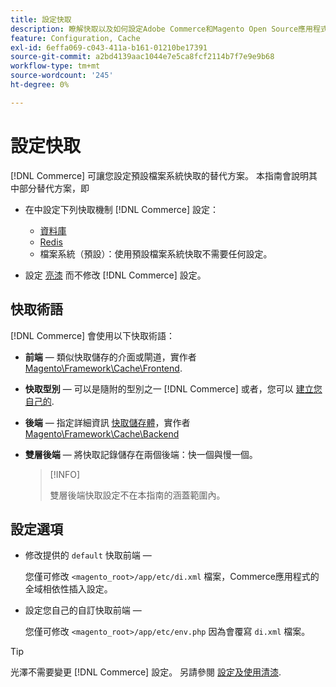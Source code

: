 ```yaml
---
title: 設定快取
description: 瞭解快取以及如何設定Adobe Commerce和Magento Open Source應用程式的快取機制。
feature: Configuration, Cache
exl-id: 6effa069-c043-411a-b161-01210be17391
source-git-commit: a2bd4139aac1044e7e5ca8fcf2114b7f7e9e9b68
workflow-type: tm+mt
source-wordcount: '245'
ht-degree: 0%

---
```


# 設定快取

[!DNL Commerce] 可讓您設定預設檔案系統快取的替代方案。 本指南會說明其中部分替代方案，即

- 在中設定下列快取機制 [!DNL Commerce] 設定：

   - [資料庫](https://developer.adobe.com/commerce/php/development/cache/partial/database-caching/)
   - [Redis](config-redis.md)
   - 檔案系統（預設）：使用預設檔案系統快取不需要任何設定。

- 設定 [亮漆](config-varnish.md) 而不修改 [!DNL Commerce] 設定。

## 快取術語

[!DNL Commerce] 會使用以下快取術語：

- **前端** — 類似快取儲存的介面或閘道，實作者 [Magento\Framework\Cache\Frontend](https://github.com/magento/magento2/tree/2.4/lib/internal/Magento/Framework/Cache/Frontend).
- **快取型別** — 可以是隨附的型別之一 [!DNL Commerce] 或者，您可以 [建立您自己的](https://developer.adobe.com/commerce/php/development/cache/partial/cache-type/).
- **後端** — 指定詳細資訊 [快取儲存體](https://framework.zend.com/manual/1.12/en/zend.cache.backends.html)，實作者 [Magento\Framework\Cache\Backend](https://github.com/magento/magento2/tree/2.4/lib/internal/Magento/Framework/Cache/Backend)
- **雙層後端** — 將快取記錄儲存在兩個後端：快一個與慢一個。

  >[!INFO]
  >
  >雙層後端快取設定不在本指南的涵蓋範圍內。

## 設定選項

- 修改提供的 `default` 快取前端 — 

  您僅可修改 `<magento_root>/app/etc/di.xml` 檔案，Commerce應用程式的全域相依性插入設定。

- 設定您自己的自訂快取前端 — 

  您僅可修改 `<magento_root>/app/etc/env.php` 因為會覆寫 `di.xml` 檔案。

>[!TIP]
>
>光澤不需要變更 [!DNL Commerce] 設定。 另請參閱 [設定及使用清漆](config-varnish.md).
